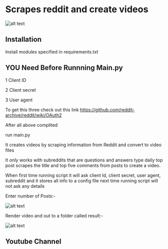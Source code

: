 # Scrapes reddit and create videos

![alt text](https://i.imgur.com/U3YNAn6b.jpg)

## Installation

Install modules specified in requirements.txt

## YOU Need Before Runnning Main.py

1 Client ID

2 Client secret

3 User agent 

To get this three check out this link
https://github.com/reddit-archive/reddit/wiki/OAuth2

After all above complited

run main.py

It creates videos by scraping information from Reddit and convert to video files
 
It only works with subreddits that are questions and answers type daily top post scrapes the title and top five comments from posts to create a video.

When first time running script it will ask client Id, client secret, user agent, subreddit and it stores all info to a config file next time running script will not ask any details

Enter number of Posts:-

![alt text](https://i.imgur.com/YmWkdaf.png)

Render video and out to a folder called result:-

![alt text](https://i.imgur.com/9vF3e69.png)

## Youtube Channel



